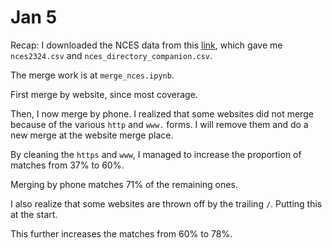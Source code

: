 # Jan 5

Recap: I downloaded the NCES data from this [link](https://nces.ed.gov/ccd/files.asp#Fiscal:2,LevelId:5,SchoolYearId:38,Page:1), which gave me `nces2324.csv` and `nces_directory_companion.csv`.

The merge work is at `merge_nces.ipynb`.

First merge by website, since most coverage.

Then, I now merge by phone. I realized that some websites did not merge because of the various `http` and `www.` forms. I will remove them and do a new merge at the website merge place.

By cleaning the `https` and `www`, I managed to increase the proportion of matches from 37% to 60%.

Merging by phone matches 71% of the remaining ones.

I also realize that some websites are thrown off by the trailing `/`. Putting this at the start.

This further increases the matches from 60% to 78%.